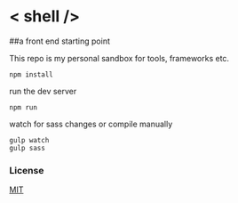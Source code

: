 # < shell />

##a front end starting point


This repo is my personal sandbox for tools, frameworks etc.

```
npm install
```

run the dev server

```
npm run
```

watch for sass changes or compile manually

```
gulp watch
gulp sass
```

### License 
[MIT](LICENSE.md)
